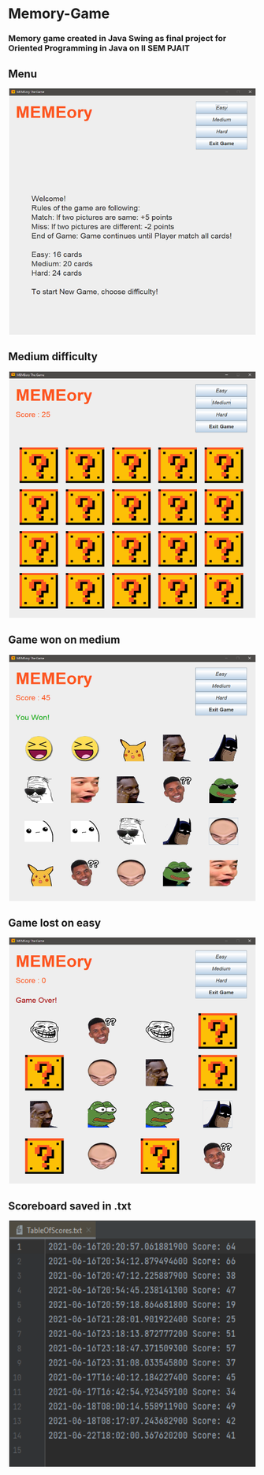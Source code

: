 # Memory-Game
### Memory game created in Java Swing as final project for Oriented Programming in Java on II SEM PJAIT

## Menu
<p align="center">
<img src="./pics/memory1.PNG" width="500" height="500"/>
</p>

## Medium difficulty
<p align="center">
<img src="./pics/memory2.PNG" width="500" height="500"/>
</p>

## Game won on medium
<p align="center">
<img src="./pics/memory3.PNG" width="500" height="500"/>
</p>

## Game lost on easy
<p align="center">
<img src="./pics/memory5.PNG" width="500" height="500"/>
</p>

## Scoreboard saved in .txt
<p align="center">
<img src="./pics/memory4.PNG" width="500" height="500"/>
</p>

